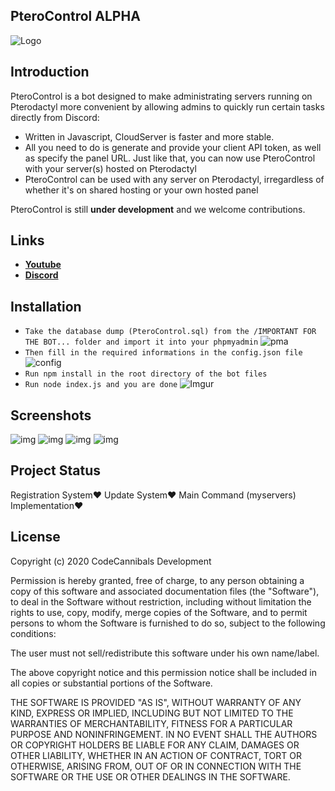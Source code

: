 ## PteroControl ALPHA
![Logo](https://cdn.glitch.com/795f527b-61d5-4751-b5bd-962410288029%2FIMG_20200906_083435.png?v=1601627828544)

Introduction
-------------

PteroControl is a bot designed to make administrating servers running on Pterodactyl more convenient by allowing admins to quickly run certain tasks directly from Discord:

* Written in Javascript, CloudServer is faster and more stable.
* All you need to do is generate and provide your client API token, as well as specify the panel URL. Just like that, you can now use PteroControl with your server(s) hosted on Pterodactyl
* PteroControl can be used with any server on Pterodactyl, irregardless of whether it's on shared hosting or your own hosted panel

PteroControl is still **under development** and we welcome contributions. 

Links
--------------------

* __[Youtube](https://m.youtube.com/channel/UChjN4G3gnyn8F7FUo-WRQpA)__
* __[Discord](https://discord.gg/KCuZQgA)__

Installation
-------------

- `Take the database dump (PteroControl.sql) from the /IMPORTANT FOR THE BOT... folder and import it into your phpmyadmin`
![pma](https://i.imgur.com/2pOK7xz.jpg)
- `Then fill in the required informations in the config.json file`
![config](https://cdn.glitch.com/795f527b-61d5-4751-b5bd-962410288029%2FScreenshot_20201002_124641.jpg?v=1601628414557)
- `Run npm install in the root directory of the bot files`
- `Run node index.js and you are done`
![Imgur](https://cdn.glitch.com/795f527b-61d5-4751-b5bd-962410288029%2FScreenshot_20201002_124746.jpg?v=1601628476623)

Screenshots
-------------

![img](https://cdn.glitch.com/795f527b-61d5-4751-b5bd-962410288029%2FScreenshot_20201002_123148.jpg?v=1601627608020)
![img](https://cdn.glitch.com/795f527b-61d5-4751-b5bd-962410288029%2FScreenshot_20201002_123204.jpg?v=1601627614829)
![img](https://cdn.glitch.com/795f527b-61d5-4751-b5bd-962410288029%2FScreenshot_20201002_123215.jpg?v=1601627621176)
![img](https://cdn.glitch.com/795f527b-61d5-4751-b5bd-962410288029%2FScreenshot_20201002_123225.jpg?v=1601627626866)

## Project Status
Registration System❤️
Update System❤️
Main Command (myservers) Implementation❤️

## License
Copyright (c) 2020 CodeCannibals Development

Permission is hereby granted, free of charge, to any person obtaining a copy
of this software and associated documentation files (the "Software"), to deal
in the Software without restriction, including without limitation the rights
to use, copy, modify, merge copies of the Software, and to permit persons to whom the Software is
furnished to do so, subject to the following conditions:

The user must not sell/redistribute this software under his own name/label.

The above copyright notice and this permission notice shall be included in all
copies or substantial portions of the Software.

THE SOFTWARE IS PROVIDED "AS IS", WITHOUT WARRANTY OF ANY KIND, EXPRESS OR
IMPLIED, INCLUDING BUT NOT LIMITED TO THE WARRANTIES OF MERCHANTABILITY,
FITNESS FOR A PARTICULAR PURPOSE AND NONINFRINGEMENT. IN NO EVENT SHALL THE
AUTHORS OR COPYRIGHT HOLDERS BE LIABLE FOR ANY CLAIM, DAMAGES OR OTHER
LIABILITY, WHETHER IN AN ACTION OF CONTRACT, TORT OR OTHERWISE, ARISING FROM,
OUT OF OR IN CONNECTION WITH THE SOFTWARE OR THE USE OR OTHER DEALINGS IN THE
SOFTWARE.
